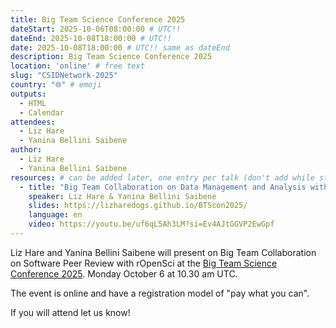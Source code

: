 ```yaml
---
title: Big Team Science Conference 2025
dateStart: 2025-10-06T08:00:00 # UTC!!
dateEnd: 2025-10-08T18:00:00 # UTC!!
date: 2025-10-08T18:00:00 # UTC!! same as dateEnd
description: Big Team Science Conference 2025
location: 'online' # free text
slug: "CSIDNetwork-2025"
country: "🌐" # emoji
outputs:
  - HTML
  - Calendar
attendees:
  - Liz Hare
  - Yanina Bellini Saibene
author:
  - Liz Hare
  - Yanina Bellini Saibene
resources: # can be added later, one entry per talk (don't add while still empty, add once there are resources)
  - title: "Big Team Collaboration on Data Management and Analysis with rOpenSci"
    speaker: Liz Hare & Yanina Bellini Saibene
    slides: https://lizharedogs.github.io/BTScon2025/
    language: en  
    video: https://youtu.be/uf6qL5Ah3LM?si=Ev4AJtGGVP2EwGpf
---
```


Liz Hare and Yanina Bellini Saibene will present on Big Team Collaboration on Software Peer Review with rOpenSci at the [Big Team Science Conference 2025](https://bigteamscienceconference.github.io). Monday October 6 at 10.30 am UTC.

The event is online and have a registration model of "pay what you can". 

If you will attend let us know! 


